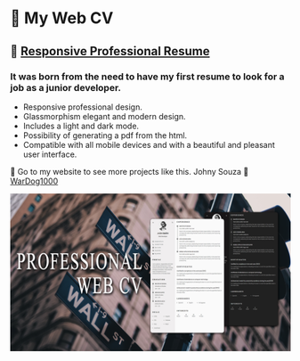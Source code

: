 # 📝 My Web CV
## 📝 [Responsive Professional Resume](https://miwebcv.netlify.app)
### It was born from the need to have my first resume to look for a job as a junior developer.

- Responsive professional design.
- Glassmorphism elegant and modern design.
- Includes a light and dark mode.
- Possibility of generating a pdf from the html.
- Compatible with all mobile devices and with a beautiful and pleasant user interface.

💙 Go to my website to see more projects like this. Johny Souza 💙 [WarDog1000](https://jhony-souza-portfolio.netlify.app)

[![preview img](app/public/img/preview.png)](https://jhony-souza-portfolio.netlify.app)
